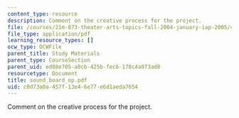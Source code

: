 ```yaml
---
content_type: resource
description: Comment on the creative process for the project.
file: /courses/21m-873-theater-arts-topics-fall-2004-january-iap-2005/c0d73a0a457f13e46e77e6d1aeda7654_sound_board_op.pdf
file_type: application/pdf
learning_resource_types: []
ocw_type: OCWFile
parent_title: Study Materials
parent_type: CourseSection
parent_uid: ed08e705-a0cb-425b-fec6-178c4a073ad8
resourcetype: Document
title: sound_board_op.pdf
uid: c0d73a0a-457f-13e4-6e77-e6d1aeda7654
---
```

Comment on the creative process for the project.

